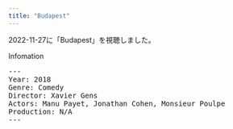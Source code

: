 ```yaml
---
title: "Budapest"
---
```

2022-11-27に「Budapest」を視聴しました。

Infomation
<pre>
---
Year: 2018
Genre: Comedy
Director: Xavier Gens
Actors: Manu Payet, Jonathan Cohen, Monsieur Poulpe
Production: N/A
---
</pre>